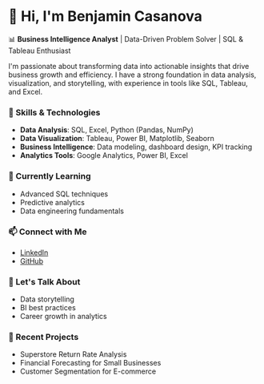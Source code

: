 # 👋 Hi, I'm Benjamin Casanova

📊 **Business Intelligence Analyst** | Data-Driven Problem Solver | SQL & Tableau Enthusiast

I'm passionate about transforming data into actionable insights that drive business growth and efficiency. I have a strong foundation in data analysis, visualization, and storytelling, with experience in tools like SQL, Tableau, and Excel. 

### 🚀 Skills & Technologies
- **Data Analysis**: SQL, Excel, Python (Pandas, NumPy)
- **Data Visualization**: Tableau, Power BI, Matplotlib, Seaborn
- **Business Intelligence**: Data modeling, dashboard design, KPI tracking
- **Analytics Tools**: Google Analytics, Power BI, Excel

### 🌱 Currently Learning
- Advanced SQL techniques
- Predictive analytics
- Data engineering fundamentals

### 📫 Connect with Me
- [LinkedIn](www.linkedin.com/in/benjamin-casanova)
- [GitHub](https://github.com/csnvbn)

### 💬 Let's Talk About
- Data storytelling
- BI best practices
- Career growth in analytics

### 📝 Recent Projects
- Superstore Return Rate Analysis
- Financial Forecasting for Small Businesses
- Customer Segmentation for E-commerce
